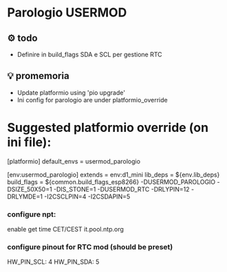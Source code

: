 # Parologio USERMOD 

## ⚙️ todo
- Definire in build_flags SDA e SCL per gestione RTC

## 💡 promemoria
- Update platformio using 'pio upgrade'
- Ini config for parologio are under platformio_override

# Suggested platformio override (on ini file):

   [platformio]
   default_envs = usermod_parologio

   [env:usermod_parologio]
   extends = env:d1_mini
   lib_deps = ${env.lib_deps}
   build_flags = 
      ${common.build_flags_esp8266} 
      -DUSERMOD_PAROLOGIO
      -DSIZE_50X50=1
      -DIS_STONE=1
      -DUSERMOD_RTC
      -DRLYPIN=12
      -DRLYMDE=1
      -I2CSCLPIN=4
      -I2CSDAPIN=5

### configure npt:
enable get time
CET/CEST
it.pool.ntp.org

### configure pinout for RTC mod (should be preset)
HW_PIN_SCL: 4
HW_PIN_SDA: 5

